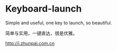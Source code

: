 # Keyboard-launch
Simple and useful, one key to launch, so beautiful.

简单与实用，一键直达，很是优雅。

http://i.zhunpai.com.cn
